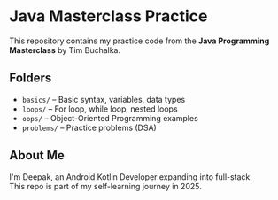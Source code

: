 # Java Masterclass Practice

This repository contains my practice code from the **Java Programming Masterclass** by Tim Buchalka.

## Folders

- `basics/` – Basic syntax, variables, data types
- `loops/` – For loop, while loop, nested loops
- `oops/` – Object-Oriented Programming examples
- `problems/` – Practice problems (DSA)

## About Me

I'm Deepak, an Android Kotlin Developer expanding into full-stack.  
This repo is part of my self-learning journey in 2025.
